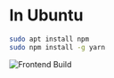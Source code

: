 # In Ubuntu


```bash
sudo apt install npm
sudo npm install -g yarn
```

![Frontend Build](https://github.com/<your-username>/<your-repo>/actions/workflows/github-actions-hypolab.yml/badge.svg?branch=main&event=push)